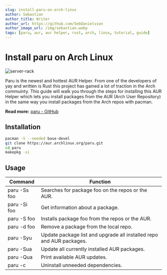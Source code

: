 ```yaml
---
slug: install-paru-on-arch-linux
author: Sebastian
author_title: Writer
author_url: https://github.com/SebDanielsson
author_image_url: /img/sebastian.webp
tags: [paru, aur, aur helper, rust, arch, linux, tutorial, guide]
---
```

# Install paru on Arch Linux

![server-rack](/img/server-rack.webp)

Paru is the newest and hottest AUR Helper. From one of the developers of yay and written is Rust this project has gained a lot of traction in the Arch commuinty. This guide will walk you through the steps for installing this AUR Helper which lets you install packages from the AUR (Arch User Repository) in the same way you install packages from the Arch repos with pacman.

<!--truncate-->

**Read more:** [paru - GitHub](https://github.com/Morganamilo/paru)

## Installation
```bash
pacman -S --needed base-devel
git clone https://aur.archlinux.org/paru.git
cd paru
makepkg -si
```

## Usage
| Command      | Function                                          |
| ------------ | ------------------------------------------------- |
| paru -Ss foo | Searches for package foo on the repos or the AUR. |
| paru -Si foo | Get information about a package.                  |
| paru -S foo  | Installs package foo from the repos or the AUR.   |
| paru -d foo  | Remove a package from the local repo.             |
| paru -Syu    | Update package list and upgrade all installed repo and AUR packages. |
| paru -Sua    | Update all currently installed AUR packages.      |
| paru -Qua    | Print available AUR updates.                      |
| paru -c      | Uninstall unneeded dependencies.                  |
